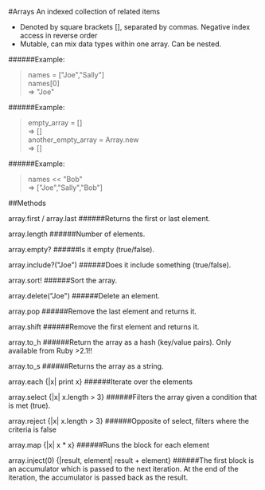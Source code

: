 #Arrays
An indexed collection of related items

- Denoted by square brackets [], separated by commas. Negative index access in reverse order
- Mutable, can mix data types within one array. Can be nested.

######Example:

 > names = ["Joe","Sally"]  
 > names[0]  
=> "Joe"  

######Example:

 > empty_array = []  
=> []  
 > another_empty_array = Array.new  
=> []  

######Example:

 > names << "Bob"  
=> ["Joe","Sally","Bob"]  

##Methods

array.first / array.last
######Returns the first or last element.

array.length
######Number of elements.

array.empty?
######Is it empty (true/false).

array.include?("Joe")
######Does it include something (true/false).

array.sort!
######Sort the array.

array.delete("Joe")
######Delete an element.

array.pop
######Remove the last element and returns it.

array.shift
######Remove the first element and returns it.

array.to_h
######Return the array as a hash (key/value pairs). Only available from Ruby >2.1!!

array.to_s
######Returns the array as a string.

array.each {|x| print x}
######Iterate over the elements

array.select {|x| x.length > 3}
######Filters the array given a condition that is met (true).

array.reject {|x| x.length > 3}
######Opposite of select, filters where the criteria is false

array.map {|x| x * x}
######Runs the block for each element

array.inject(0) {|result, element| result + element}
######The first block is an accumulator which is passed to the next iteration. At the end of the iteration, the accumulator is passed back as the result.
